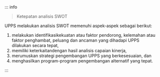 ::: info

> Ketepatan analisis SWOT

UPPS melakukan analisis SWOT memenuhi aspek-aspek sebagai berikut:

1. melakukan identifikasikekuatan atau faktor pendorong, kelemahan atau faktor penghambat, peluang dan ancaman yang dihadapi UPPS dilakukan secara tepat,
1. memiliki keterkaitandengan hasil analisis capaian kinerja,
1. merumuskan strategi pengembangan UPPS yang berkesesuaian, dan
1. menghasilkan program-program pengembangan alternatif yang tepat.

:::
